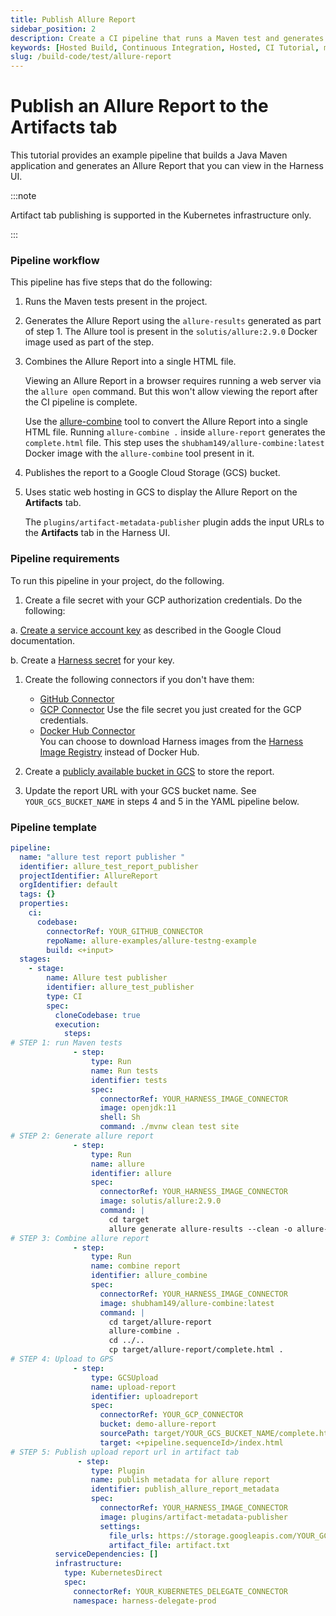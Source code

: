 ```yaml
---
title: Publish Allure Report
sidebar_position: 2
description: Create a CI pipeline that runs a Maven test and generates an Allure Report that you can view in the Harness UI.
keywords: [Hosted Build, Continuous Integration, Hosted, CI Tutorial, maven, Allure]
slug: /build-code/test/allure-report
---
```


# Publish an Allure Report to the Artifacts tab 

This tutorial provides an example pipeline that builds a Java Maven application and generates an Allure Report that you can view in the Harness UI. 

:::note

Artifact tab publishing is supported in the Kubernetes infrastructure only.

:::

### Pipeline workflow 

This pipeline has five steps that do the following: 

1. Runs the Maven tests present in the project. 

2. Generates the Allure Report using the `allure-results` generated as part of step 1. The Allure tool is present in the `solutis/allure:2.9.0` Docker image used as part of the step.

3. Combines the Allure Report into a single HTML file.
   
   Viewing an Allure Report in a browser requires running a web server via the `allure open` command. But this won't allow viewing the report after the CI pipeline is complete.

   Use the [allure-combine](https://pypi.org/project/allure-combine/) tool to convert the Allure Report into a single HTML file. Running `allure-combine .` inside `allure-report` generates the `complete.html` file. This step uses the  `shubham149/allure-combine:latest` Docker image with the `allure-combine` tool present in it.

4. Publishes the report to a  Google Cloud Storage (GCS) bucket.
 
5. Uses static web hosting in GCS to display the Allure Report on the **Artifacts** tab. 
   
   The `plugins/artifact-metadata-publisher` plugin adds the input URLs to the **Artifacts** tab in the Harness UI.


### Pipeline requirements

To run this pipeline in your project, do the following.

1. Create a file secret with your GCP authorization credentials. Do the following:

  a. [Create a service account key](https://cloud.google.com/iam/docs/creating-managing-service-account-keys#creating) as described in the Google Cloud documentation. 

  b. Create a [Harness secret](/docs/platform/security/add-file-secrets) for your key. 

1. Create the following connectors if you don't have them:

   -  [GitHub Connector](/docs/platform/connectors/add-a-git-hub-connector)
   - [GCP Connector](/docs/platform/connectors/connect-to-google-cloud-platform-gcp) 
      Use the file secret you just created for the GCP credentials.
   - [Docker Hub Connector](/docs/platform/connectors/ref-cloud-providers/docker-registry-connector-settings-reference)  
      You can choose to download Harness images from the [Harness Image Registry](/docs/platform/connectors/connect-to-harness-container-image-registry-using-docker-connector) instead of Docker Hub.

2.  Create a [publicly available bucket in GCS](https://cloud.google.com/storage/docs/access-control/making-data-public#objects) to store the report. 

3.  Update the report URL with your GCS bucket name. See `YOUR_GCS_BUCKET_NAME` in steps 4 and 5 in the YAML pipeline below.

### Pipeline template

```yaml
pipeline:
  name: "allure test report publisher "
  identifier: allure_test_report_publisher
  projectIdentifier: AllureReport
  orgIdentifier: default
  tags: {}
  properties:
    ci:
      codebase:
        connectorRef: YOUR_GITHUB_CONNECTOR
        repoName: allure-examples/allure-testng-example
        build: <+input>
  stages:
    - stage:
        name: Allure test publisher
        identifier: allure_test_publisher
        type: CI
        spec:
          cloneCodebase: true
          execution:
            steps:
# STEP 1: run Maven tests
              - step:               
                  type: Run
                  name: Run tests
                  identifier: tests
                  spec:
                    connectorRef: YOUR_HARNESS_IMAGE_CONNECTOR
                    image: openjdk:11
                    shell: Sh
                    command: ./mvnw clean test site
# STEP 2: Generate allure report
              - step:               
                  type: Run
                  name: allure
                  identifier: allure
                  spec:
                    connectorRef: YOUR_HARNESS_IMAGE_CONNECTOR
                    image: solutis/allure:2.9.0
                    command: |
                      cd target
                      allure generate allure-results --clean -o allure-report
# STEP 3: Combine allure report 
              - step:               
                  type: Run
                  name: combine report
                  identifier: allure_combine
                  spec:
                    connectorRef: YOUR_HARNESS_IMAGE_CONNECTOR
                    image: shubham149/allure-combine:latest
                    command: |
                      cd target/allure-report
                      allure-combine .
                      cd ../..
                      cp target/allure-report/complete.html .
# STEP 4: Upload to GPS
              - step:                
                  type: GCSUpload
                  name: upload-report
                  identifier: uploadreport
                  spec:
                    connectorRef: YOUR_GCP_CONNECTOR
                    bucket: demo-allure-report
                    sourcePath: target/YOUR_GCS_BUCKET_NAME/complete.html
                    target: <+pipeline.sequenceId>/index.html
# STEP 5: Publish upload report url in artifact tab
               - step:                 
                  type: Plugin
                  name: publish metadata for allure report
                  identifier: publish_allure_report_metadata
                  spec:
                    connectorRef: YOUR_HARNESS_IMAGE_CONNECTOR
                    image: plugins/artifact-metadata-publisher
                    settings:
                      file_urls: https://storage.googleapis.com/YOUR_GCS_BUCKET_NAME/<+pipeline.sequenceId>/index.html
                      artifact_file: artifact.txt
          serviceDependencies: []
          infrastructure:
            type: KubernetesDirect
            spec:
              connectorRef: YOUR_KUBERNETES_DELEGATE_CONNECTOR
              namespace: harness-delegate-prod
```
